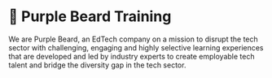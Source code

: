 # 🧔 Purple Beard Training
We are Purple Beard, an EdTech company on a mission to disrupt the tech sector with challenging, engaging and highly selective learning experiences that are developed and led by industry experts to create employable tech talent and bridge the diversity gap in the tech sector.
